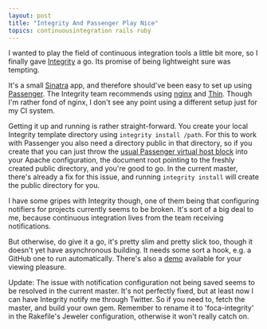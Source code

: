```yaml
---
layout: post
title: "Integrity And Passenger Play Nice"
topics: continuousintegration rails ruby
---
```

I wanted to play the field of continuous integration tools a little bit more, so I finally gave [Integrity](http://www.integrityapp.com/) a go. Its promise of being lightweight sure was tempting.

It's a small [Sinatra](http://sinatra.github.com/) app, and therefore should've been easy to set up using [Passenger](http://modrails.com). The Integrity team recommends using [nginx](http://nginx.net) and [Thin](http://code.macournoyer.com/thin/). Though I'm rather fond of nginx, I don't see any point using a different setup just for my CI system.

Getting it up and running is rather straight-forward. You create your local Integrity template directory using `integrity install /path`. For this to work with Passenger you also need a directory public in that directory, so if you create that you can just throw the [usual Passenger virtual host block](http://www.modrails.com/documentation/Users%20guide.html#_rack_specific_options) into your Apache configuration, the document root pointing to the freshly created public directory, and you're good to go. In the current master, there's already a fix for this issue, and running `integrity install` will create the public directory for you.

I have some gripes with Integrity though, one of them being that configuring notifiers for projects currently seems to be broken. It's sort of a big deal to me, because continuous integration lives from the team receiving notifications.

But otherwise, do give it a go, it's pretty slim and pretty slick too, though it doesn't yet have asynchronous building. It needs some sort a hook, e.g. a GitHub one to run automatically. There's also a [demo](http://builder.integrityapp.com/) available for your viewing pleasure.

Update: The issue with notification configuration not being saved seems to be resolved in the current master. It's not perfectly fixed, but at least now I can have Integrity notify me through Twitter. So if you need to, fetch the master, and build your own gem. Remember to rename it to 'foca-integrity' in the Rakefile's Jeweler configuration, otherwise it won't really catch on.